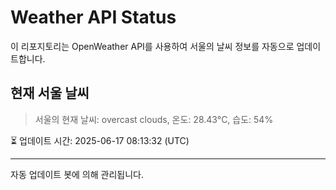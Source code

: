 
# Weather API Status

이 리포지토리는 OpenWeather API를 사용하여 서울의 날씨 정보를 자동으로 업데이트합니다.

## 현재 서울 날씨
> 서울의 현재 날씨: overcast clouds, 온도: 28.43°C, 습도: 54%

⏳ 업데이트 시간: 2025-06-17 08:13:32 (UTC)

---
자동 업데이트 봇에 의해 관리됩니다.

